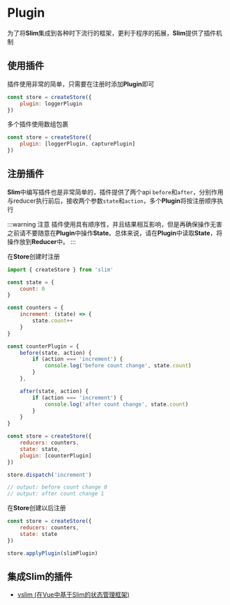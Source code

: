 # Plugin

为了将**Slim**集成到各种时下流行的框架，更利于程序的拓展，**Slim**提供了插件机制

## 使用插件

插件使用非常的简单，只需要在注册时添加**Plugin**即可

```javascript
const store = createStore({
    plugin: loggerPlugin
})
```

多个插件使用数组包裹

```javascript
const store = createStore({
    plugin: [loggerPlugin, capturePlugin]
})
```

## 注册插件

**Slim**中编写插件也是非常简单的，插件提供了两个api `before`和`after`，分别作用与reducer执行前后，接收两个参数`state`和`action`，多个**Plugin**将按注册顺序执行

:::warning 注意
插件使用具有顺序性，并且结果相互影响，但是再确保操作无害之前请不要随意在**Plugin**中操作**State**。总体来说，请在**Plugin**中读取**State**，将操作放到**Reducer**中。
:::

在**Store**创建时注册
```javascript
import { createStore } from 'slim'

const state = {
    count: 0
}

const counters = {
    increment: (state) => {
        state.count++
    }
}

const counterPlugin = {
    before(state, action) {
        if (action === 'increment') {
            console.log('before count change', state.count)
        }
    },

    after(state, action) {
        if (action === 'increment') {
            console.log('after count change', state.count)
        }
    }
}

const store = createStore({
    reducers: counters,
    state: state,
    plugin: [counterPlugin]
})

store.dispatch('increment')

// output: before count change 0
// output: after count change 1
```
在**Store**创建以后注册
```javascript
const store = createStore({
    reducers: counters,
    state: state
})

store.applyPlugin(slimPlugin)
```

## 集成Slim的插件
* [vslim (在Vue中基于Slim的状态管理框架)](/zh/vslim.html)

